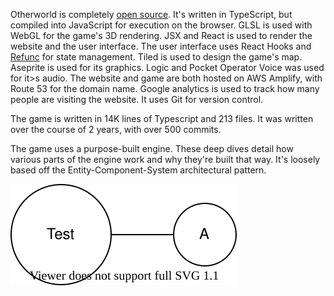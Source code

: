 
Otherworld is completely [open source](https://github.com/cimacmillan/Otherworld). It's written in TypeScript, but compiled into JavaScript for execution on the browser. GLSL is used with WebGL for the game's 3D rendering. JSX and React is used to render the website and the user interface. The user interface uses React Hooks and [Refunc](https://github.com/cimacmillan/Refunc) for state management. Tiled is used to design the game's map. Aseprite is used for its graphics. Logic and Pocket Operator Voice was used for it>s audio. The website and game are both hosted on AWS Amplify, with Route 53 for the domain name. Google analytics is used 
to track how many people are visiting the website. It uses Git for version control.

The game is written in 14K lines of Typescript and 213 files. It was written over the course of 2 years, with over 500 commits.

The game uses a purpose-built engine. These deep dives detail how various parts of the engine work and why they're built that way. It's loosely based off the Entity-Component-System architectural pattern.

![image](images/test.svg)
